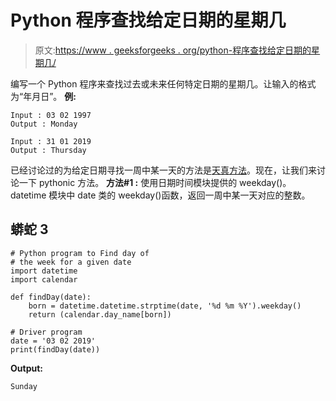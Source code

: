 # Python 程序查找给定日期的星期几

> 原文:[https://www . geeksforgeeks . org/python-程序查找给定日期的星期几/](https://www.geeksforgeeks.org/python-program-to-find-day-of-the-week-for-a-given-date/)

编写一个 Python 程序来查找过去或未来任何特定日期的星期几。让输入的格式为“年月日”。
**例:**

```
Input : 03 02 1997 
Output : Monday

Input : 31 01 2019
Output : Thursday
```

已经讨论过的为给定日期寻找一周中某一天的方法是[天真方法](https://www.geeksforgeeks.org/find-day-of-the-week-for-a-given-date/)。现在，让我们来讨论一下 pythonic 方法。
**方法#1 :** 使用日期时间模块提供的 weekday()。
datetime 模块中 date 类的 weekday()函数，返回一周中某一天对应的整数。

## 蟒蛇 3

```
# Python program to Find day of
# the week for a given date
import datetime
import calendar

def findDay(date):
    born = datetime.datetime.strptime(date, '%d %m %Y').weekday()
    return (calendar.day_name[born])

# Driver program
date = '03 02 2019'
print(findDay(date))
```

**Output:** 

```
Sunday
```